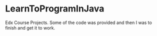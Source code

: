 # LearnToProgramInJava
Edx Course Projects.  Some of the code was provided and then I was to finish and get it to work.
